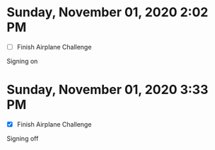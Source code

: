 # Sunday, November 01, 2020 2:02 PM
- [ ] Finish Airplane Challenge

Signing on 

# Sunday, November 01, 2020 3:33 PM
- [X] Finish Airplane Challenge

Signing off 